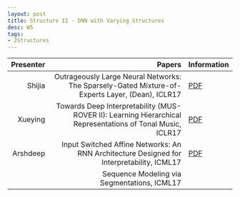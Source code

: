 ```yaml
---
layout: post
title: Structure II - DNN with Varying Structures
desc: W5
tags:
- 2Structures
---
```




| Presenter | Papers | Information|
| -----: | ----------: | :----- |
| Shijia | Outrageously Large Neural Networks: The Sparsely-Gated Mixture-of-Experts Layer, (Dean), ICLR17 | [PDF](https://arxiv.org/abs/1701.06538) |
| Xueying | Towards Deep Interpretability (MUS-ROVER II): Learning Hierarchical Representations of Tonal Music, ICLR17 | [PDF](https://openreview.net/pdf?id=ryhqQFKgl) |
| Arshdeep | Input Switched Affine Networks: An RNN Architecture Designed for Interpretability, ICML17 | [PDF](http://proceedings.mlr.press/v70/foerster17a/foerster17a.pdf) | 
|  | Sequence Modeling via Segmentations, ICML17|
